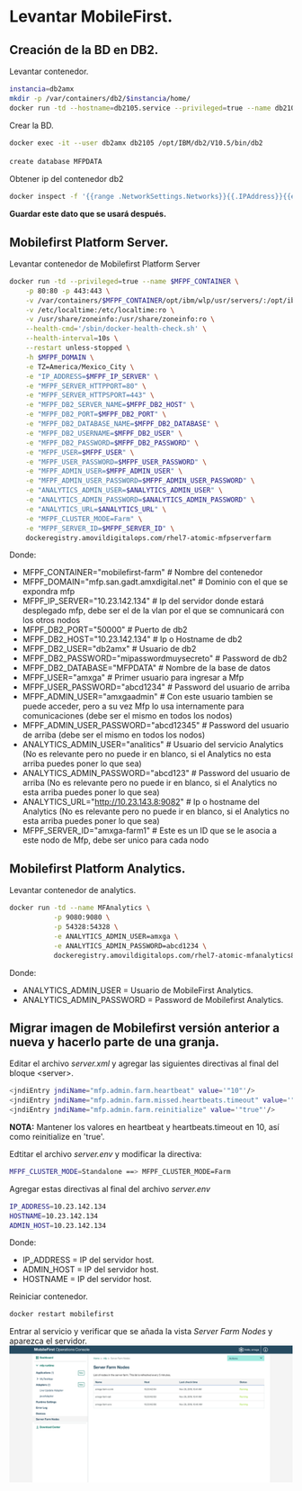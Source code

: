 # Levantar MobileFirst.

## Creación de la BD en DB2.

Levantar contenedor.
```sh
instancia=db2amx
mkdir -p /var/containers/db2/$instancia/home/
docker run -td --hostname=db2105.service --privileged=true --name db2105 --cap-add=IPC_OWNER -p 50000:50000 -v /etc/localtime:/etc/localtime:ro --volume=/var/containers/db2/$instancia/home/:/home/ -e "instuser=$instancia" -e "instport=50000" -e "instpasswd=mipasswordmuysecreto" --entrypoint /root/entrypoint.sh --ulimit nofile=102400:102400 dockeregistry.amovildigitalops.com/rhel68db2105:v1.0
```
Crear la BD.
```sh
docker exec -it --user db2amx db2105 /opt/IBM/db2/V10.5/bin/db2

create database MFPDATA
```
Obtener ip del contenedor db2
```sh
docker inspect -f '{{range .NetworkSettings.Networks}}{{.IPAddress}}{{end}}' db2105
```
**Guardar este dato que se usará después.**

## Mobilefirst Platform Server.

Levantar contenedor de Mobilefirst Platform Server
```sh
docker run -td --privileged=true --name $MFPF_CONTAINER \
    -p 80:80 -p 443:443 \
    -v /var/containers/$MFPF_CONTAINER/opt/ibm/wlp/usr/servers/:/opt/ibm/wlp/usr/servers/:z \
    -v /etc/localtime:/etc/localtime:ro \
    -v /usr/share/zoneinfo:/usr/share/zoneinfo:ro \
    --health-cmd='/sbin/docker-health-check.sh' \
    --health-interval=10s \
    --restart unless-stopped \
    -h $MFPF_DOMAIN \
    -e TZ=America/Mexico_City \
    -e "IP_ADDRESS=$MFPF_IP_SERVER" \
    -e "MFPF_SERVER_HTTPPORT=80" \
    -e "MFPF_SERVER_HTTPSPORT=443" \
    -e "MFPF_DB2_SERVER_NAME=$MFPF_DB2_HOST" \
    -e "MFPF_DB2_PORT=$MFPF_DB2_PORT" \
    -e "MFPF_DB2_DATABASE_NAME=$MFPF_DB2_DATABASE" \
    -e "MFPF_DB2_USERNAME=$MFPF_DB2_USER" \
    -e "MFPF_DB2_PASSWORD=$MFPF_DB2_PASSWORD" \
    -e "MFPF_USER=$MFPF_USER" \
    -e "MFPF_USER_PASSWORD=$MFPF_USER_PASSWORD" \
    -e "MFPF_ADMIN_USER=$MFPF_ADMIN_USER" \
    -e "MFPF_ADMIN_USER_PASSWORD=$MFPF_ADMIN_USER_PASSWORD" \
    -e "ANALYTICS_ADMIN_USER=$ANALYTICS_ADMIN_USER" \
    -e "ANALYTICS_ADMIN_PASSWORD=$ANALYTICS_ADMIN_PASSWORD" \
    -e "ANALYTICS_URL=$ANALYTICS_URL" \
    -e "MFPF_CLUSTER_MODE=Farm" \
    -e "MFPF_SERVER_ID=$MFPF_SERVER_ID" \
    dockeregistry.amovildigitalops.com/rhel7-atomic-mfpserverfarm
```

Donde: 
* MFPF_CONTAINER="mobilefirst-farm" # Nombre del contenedor
* MFPF_DOMAIN="mfp.san.gadt.amxdigital.net" # Dominio con el que se expondra mfp
* MFPF_IP_SERVER="10.23.142.134" # Ip del servidor donde estará desplegado mfp, debe ser el de la vlan por el que se comnunicará con los otros nodos
* MFPF_DB2_PORT="50000" # Puerto de db2
* MFPF_DB2_HOST="10.23.142.134" # Ip o Hostname de db2
* MFPF_DB2_USER="db2amx" # Usuario de db2
* MFPF_DB2_PASSWORD="mipasswordmuysecreto" # Password de db2
* MFPF_DB2_DATABASE="MFPDATA" # Nombre de la base de datos
* MFPF_USER="amxga" # Primer usuario para ingresar a Mfp
* MFPF_USER_PASSWORD="abcd1234" # Password del usuario de arriba
* MFPF_ADMIN_USER="amxgaadmin" # Con este usuario tambien se puede acceder, pero a su vez Mfp lo usa internamente para comunicaciones (debe ser el mismo en todos los nodos)
* MFPF_ADMIN_USER_PASSWORD="abcd12345" # Password del usuario de arriba (debe ser el mismo en todos los nodos)
* ANALYTICS_ADMIN_USER="analitics" # Usuario del servicio Analytics (No es relevante pero no puede ir en blanco, si el Analytics no esta arriba puedes poner lo que sea)
* ANALYTICS_ADMIN_PASSWORD="abcd123" # Password del usuario de arriba (No es relevante pero no puede ir en blanco, si el Analytics no esta arriba puedes poner lo que sea)
* ANALYTICS_URL="http://10.23.143.8:9082" # Ip o hostname del Analytics (No es relevante pero no puede ir en blanco, si el Analytics no esta arriba puedes poner lo que sea)
* MFPF_SERVER_ID="amxga-farm1" # Este es un ID que se le asocia a este nodo de Mfp, debe ser unico para cada nodo

## Mobilefirst Platform Analytics.

Levantar contenedor de analytics.
```sh
docker run -td --name MFAnalytics \
           -p 9080:9080 \
           -p 54328:54328 \
           -e ANALYTICS_ADMIN_USER=amxga \
           -e ANALYTICS_ADMIN_PASSWORD=abcd1234 \
           dockeregistry.amovildigitalops.com/rhel7-atomic-mfanalytics8
```
Donde:
* ANALYTICS_ADMIN_USER = Usuario de MobileFirst Analytics.
* ANALYTICS_ADMIN_PASSWORD = Password de Mobilefirst Analytics.


## Migrar imagen de Mobilefirst versión anterior a nueva y hacerlo parte de una granja.

Editar el archivo *server.xml* y agregar las siguientes directivas al final del bloque \<server>.
```sh
<jndiEntry jndiName="mfp.admin.farm.heartbeat" value='"10"'/>
<jndiEntry jndiName="mfp.admin.farm.missed.heartbeats.timeout" value='"10"'/>
<jndiEntry jndiName="mfp.admin.farm.reinitialize" value='"true"'/>
```
**NOTA:** Mantener los valores en heartbeat y heartbeats.timeout en 10, así como reinitialize en 'true'.

Edtitar el archivo *server.env* y modificar la directiva:
```sh
MFPF_CLUSTER_MODE=Standalone ==> MFPF_CLUSTER_MODE=Farm
```
Agregar estas directivas al final del archivo *server.env*
```sh
IP_ADDRESS=10.23.142.134
HOSTNAME=10.23.142.134
ADMIN_HOST=10.23.142.134
```
Donde:
* IP_ADDRESS = IP del servidor host.
* ADMIN_HOST = IP del servidor host.
* HOSTNAME = IP del servidor host.

Reiniciar contenedor.
```sh
docker restart mobilefirst
```
Entrar al servicio y verificar que se añada la vista *Server Farm Nodes* y aparezca el servidor.
![MF-Farm](images/MF-farm.png)